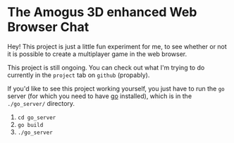 # The Amogus 3D enhanced Web Browser Chat

Hey! This project is just a little fun experiment for me, to see whether or not it is possible to create a multiplayer game in the web browser.

This project is still ongoing. You can check out what I'm trying to do currently in the `project` tab on `github` (propably).

If you'd like to see this project working yourself, you just have to run the `go` server (for which you need to have [go](https://golang.org/) installed), which is in the `./go_server/` directory.

1. `cd go_server`
2. `go build`
3. `./go_server`